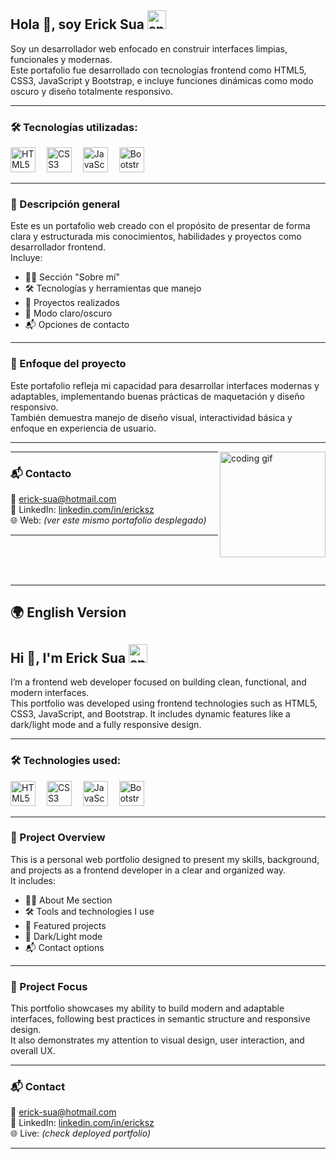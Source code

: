 <h2 align="left">Hola 👋, soy Erick Sua <img src="https://media.giphy.com/media/l0HlQ7LRalFjX4TqI/giphy.gif" height="30" alt="sparkle gif"/></h2>

<p align="left">
Soy un desarrollador web enfocado en construir interfaces limpias, funcionales y modernas.<br/>
Este portafolio fue desarrollado con tecnologías frontend como HTML5, CSS3, JavaScript y Bootstrap, e incluye funciones dinámicas como modo oscuro y diseño totalmente responsivo.
</p>

---

### 🛠️ Tecnologías utilizadas:

<div align="left">
  <img src="https://cdn.jsdelivr.net/gh/devicons/devicon/icons/html5/html5-original.svg" height="40" alt="HTML5 logo"/>
  <img width="10"/>
  <img src="https://cdn.jsdelivr.net/gh/devicons/devicon/icons/css3/css3-original.svg" height="40" alt="CSS3 logo"/>
  <img width="10"/>
  <img src="https://cdn.jsdelivr.net/gh/devicons/devicon/icons/javascript/javascript-original.svg" height="40" alt="JavaScript logo"/>
  <img width="10"/>
  <img src="https://cdn.jsdelivr.net/gh/devicons/devicon/icons/bootstrap/bootstrap-original.svg" height="40" alt="Bootstrap logo"/>
</div>

---

### 📄 Descripción general

Este es un portafolio web creado con el propósito de presentar de forma clara y estructurada mis conocimientos, habilidades y proyectos como desarrollador frontend.  
Incluye:

- 🧑‍💼 Sección "Sobre mí"
- 🛠️ Tecnologías y herramientas que manejo
- 💼 Proyectos realizados
- 🌙 Modo claro/oscuro
- 📬 Opciones de contacto

---

### 🎯 Enfoque del proyecto

Este portafolio refleja mi capacidad para desarrollar interfaces modernas y adaptables, implementando buenas prácticas de maquetación y diseño responsivo.  
También demuestra manejo de diseño visual, interactividad básica y enfoque en experiencia de usuario.

---

<img align="right" src="https://media.giphy.com/media/qgQUggAC3Pfv687qPC/giphy.gif" height="169" alt="coding gif"/>

---

### 📬 Contacto

📧 erick-sua@hotmail.com  
💼 LinkedIn: [linkedin.com/in/ericksz](https://www.linkedin.com/in/ericksz)  
🌐 Web: *(ver este mismo portafolio desplegado)*

---

<br/><br/><br/>

---

## 🌍 English Version

<h2 align="left">Hi 👋, I'm Erick Sua <img src="https://media.giphy.com/media/l0HlQ7LRalFjX4TqI/giphy.gif" height="30" alt="sparkle gif"/></h2>

<p align="left">
I’m a frontend web developer focused on building clean, functional, and modern interfaces.<br/>
This portfolio was developed using frontend technologies such as HTML5, CSS3, JavaScript, and Bootstrap. It includes dynamic features like a dark/light mode and a fully responsive design.
</p>

---

### 🛠️ Technologies used:

<div align="left">
  <img src="https://cdn.jsdelivr.net/gh/devicons/devicon/icons/html5/html5-original.svg" height="40" alt="HTML5 logo"/>
  <img width="10"/>
  <img src="https://cdn.jsdelivr.net/gh/devicons/devicon/icons/css3/css3-original.svg" height="40" alt="CSS3 logo"/>
  <img width="10"/>
  <img src="https://cdn.jsdelivr.net/gh/devicons/devicon/icons/javascript/javascript-original.svg" height="40" alt="JavaScript logo"/>
  <img width="10"/>
  <img src="https://cdn.jsdelivr.net/gh/devicons/devicon/icons/bootstrap/bootstrap-original.svg" height="40" alt="Bootstrap logo"/>
</div>

---

### 📄 Project Overview

This is a personal web portfolio designed to present my skills, background, and projects as a frontend developer in a clear and organized way.  
It includes:

- 🧑‍💼 About Me section  
- 🛠️ Tools and technologies I use  
- 💼 Featured projects  
- 🌙 Dark/Light mode  
- 📬 Contact options  

---

### 🎯 Project Focus

This portfolio showcases my ability to build modern and adaptable interfaces, following best practices in semantic structure and responsive design.  
It also demonstrates my attention to visual design, user interaction, and overall UX.

---

### 📬 Contact

📧 erick-sua@hotmail.com  
💼 LinkedIn: [linkedin.com/in/ericksz](https://www.linkedin.com/in/ericksz)  
🌐 Live: *(check deployed portfolio)*

---
